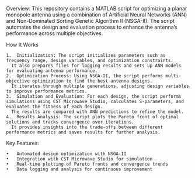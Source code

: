 Overview:
This repository contains a MATLAB script for optimizing a planar monopole antenna
using a combination of Artificial Neural Networks (ANN) and Non-Dominated Sorting Genetic Algorithm II (NSGA-II). 
The script automates the design and evaluation process to enhance the antenna’s performance across multiple objectives.

How It Works

	1.	Initialization: The script initializes parameters such as frequency range, design variables, and optimization constraints. 
      It also prepares files for logging results and sets up ANN models for evaluating antenna performance.
	2.	Optimization Process: Using NSGA-II, the script performs multi-objective optimization to find the best antenna designs. 
      It iterates through multiple generations, adjusting design variables to improve performance metrics.
	3.	Simulation and Evaluation: For each design, the script performs simulations using CST Microwave Studio, calculates S-parameters, and evaluates the fitness of each design. 
      The results are compared with ANN predictions to refine the model.
	4.	Results Analysis: The script plots the Pareto front of optimal solutions and tracks convergence over iterations. 
      It provides insights into the trade-offs between different performance metrics and saves results for further analysis.

Key Features:

	•	Automated design optimization with NSGA-II
	•	Integration with CST Microwave Studio for simulation
	•	Real-time plotting of Pareto fronts and convergence trends
	•	Data logging and analysis for continuous improvement
